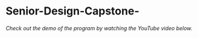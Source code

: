 # Senior-Design-Capstone-
###### Check out the demo of the program by watching the YouTube video below.
